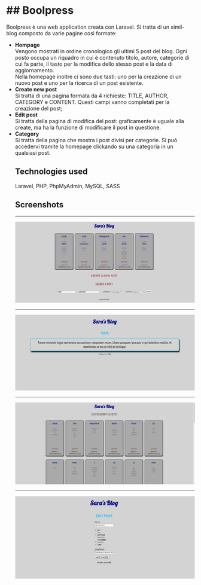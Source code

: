 
<h1>## Boolpress</h1>
Boolpress è una web application creata con Laravel. Si tratta di un simil-blog composto da varie pagine così formate: 
<ul>
  <li><b>Hompage</b><br>
      Vengono mostrati in ordine cronologico gli ultimi 5 post del blog. Ogni posto occupa un riquadro in cui è contenuto titolo, autore, categorie di cui fa parte, il tasto per la modifica dello stesso post e la data di aggiornamento.<br>
    Nella homepage inoltre ci sono due tasti: uno per la creazione di un nuovo post e uno per la ricerca di un post esistente.</li>
  <li><b>Create new post</b><br>
    Si tratta di una pagina formata da 4 richieste: TITLE, AUTHOR, CATEGORY e CONTENT. Questi campi vanno completati per la creazione del post;</li>
<li><b>Edit post</b><br>
      Si tratta della pagina di modifica del post: graficamente è uguale alla create, ma ha la funzione di modificare il post in questione.</li>
    <li><b>Category</b><br>
      Si tratta della pagina che mostra i post divisi per categorie. Si può accedervi tramite la homepage clickando su una categoria in un qualsiasi post.</li>
    
## Technologies used

Laravel, PHP, PhpMyAdmin, MySQL, SASS

## Screenshots

<hr></hr>

![](scr_boolpress.png)

<hr></hr>

![](scr_boolpress1.png)

<hr></hr>

![](scr_boolpress2.png)

<hr></hr>

![](scr_boolpress3.png)
